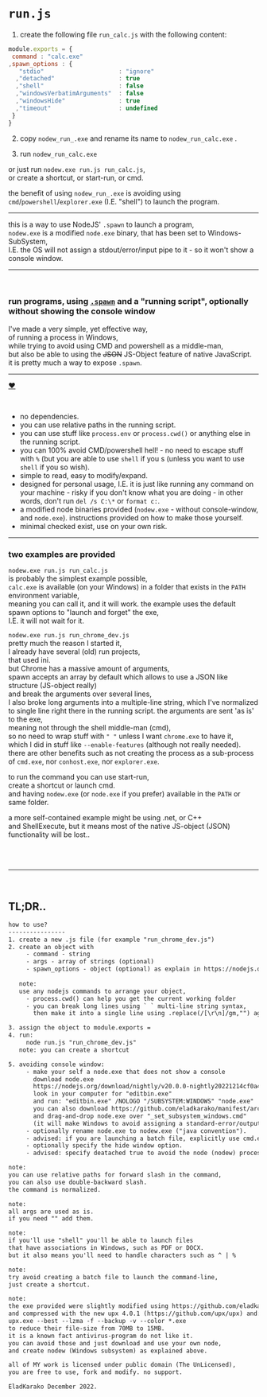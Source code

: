 <h1><code>run.js</code></h1>

1. create the following file `run_calc.js` with the following content:  

```js
module.exports = {
 command : "calc.exe"
,spawn_options : {
   "stdio"                     : "ignore"
  ,"detached"                  : true
  ,"shell"                     : false
  ,"windowsVerbatimArguments"  : false
  ,"windowsHide"               : true
  ,"timeout"                   : undefined
 }
}
```

2. copy `nodew_run_.exe` and rename its name to `nodew_run_calc.exe` .

3. run `nodew_run_calc.exe`  

or just run `nodew.exe run.js run_calc.js`,  
or create a shortcut, or start-run, or cmd.  

the benefit of using `nodew_run_.exe` is avoiding using `cmd`/`powershell`/`explorer.exe` (I.E. "shell") to launch the program.  




<hr/>

this is a way to use NodeJS' `.spawn` to launch a program,  
`nodew.exe` is a modified `node.exe` binary, that has been set to Windows-SubSystem,  
I.E. the OS will not assign a stdout/error/input pipe to it - so it won't show a console window.  

<hr/>
<br/>

<h3>run programs, using <a href="https://nodejs.org/api/child_process.html#child_processspawncommand-args-options"><code>.spawn</code></a> and a "running script", optionally without showing the console window</h3>


I've made a very simple, yet effective way,  
of running a process in Windows,  
while trying to avoid using CMD and powershell as a middle-man,  
but also be able to using the <del>JSON</del> JS-Object feature of native JavaScript.  
it is pretty much a way to expose `.spawn`.

<hr/>

<a href="https://paypal.me/%65%31%61%64%6B%61%72%61%6B%30/%35%55%53%44" title="show your support">♥</a>  

<br/>


- no dependencies.  
- you can use relative paths in the running script.
- you can use stuff like `process.env` or `process.cwd()` or anything else in the running script.
- you can 100% avoid CMD/powershell hell! - no need to escape stuff with `%` (but you are able to use `shell` if you s (unless you want to use `shell` if you so wish).  
- simple to read, easy to modify/expand.
- designed for personal usage, I.E. it is just like running any command on your machine - risky if you don't know what you are doing - in other words, don't run `del /s C:\*` or `format c:`.  
- a modified node binaries provided (`nodew.exe` - without console-window, and `node.exe`). instructions provided on how to make those yourself.  
- minimal checked exist, use on your own risk.

<hr/>

<h3>two examples are provided</h3>

`nodew.exe run.js run_calc.js`  
is probably the simplest example possible,  
`calc.exe` is available (on your Windows) in a folder that exists in the `PATH` environment variable,  
meaning you can call it, and it will work. the example uses the default spawn options to "launch and forget" the exe,  
I.E. it will not wait for it.


`nodew.exe run.js run_chrome_dev.js`  
pretty much the reason I started it,  
I already have several (old) run projects,  
that used ini.  
but Chrome has a massive amount of arguments,  
spawn accepts an array by default which allows to use a JSON like structure (JS-object really)  
and break the arguments over several lines,  
I also broke long arguments into a multiple-line string, which I've normalized to single line right there in the running script.
the arguments are sent 'as is' to the exe,  
meaning not through the shell middle-man (cmd),  
so no need to wrap stuff with `" "` unless I want `chrome.exe` to have it,  
which I did in stuff like `--enable-features` (although not really needed).  
there are other benefits such as not creating the process as a sub-process of `cmd.exe`, nor `conhost.exe`, nor `explorer.exe`.  

to run the command you can use start-run,  
create a shortcut or launch cmd.  
and having `nodew.exe` (or `node.exe` if you prefer) available in the `PATH` or same folder.  

a more self-contained example might be using .net, or C++  
and ShellExecute, but it means most of the native JS-object (JSON) functionality will be lost..

<br/>
<br/>

<hr/>
<br/>

<h2>TL;DR..</h2>

```txt
how to use?
----------------
1. create a new .js file (for example "run_chrome_dev.js")
2. create an object with 
     - command - string
     - args - array of strings (optional)
     - spawn_options - object (optional) as explain in https://nodejs.org/api/child_process.html#child_processspawncommand-args-options 
   
   note:
   use any nodejs commands to arrange your object, 
     - process.cwd() can help you get the current working folder
     - you can break long lines using ` ` multi-line string syntax, 
       then make it into a single line using .replace(/[\r\n]/gm,"") again.

3. assign the object to module.exports =
4. run:
     node run.js "run_chrome_dev.js"
   note: you can create a shortcut

5. avoiding console window:
     - make your self a node.exe that does not show a console 
       download node.exe
       https://nodejs.org/download/nightly/v20.0.0-nightly20221214cf0a42cf11/win-x64/node.exe
       look in your computer for "editbin.exe" 
       and run: "editbin.exe" /NOLOGO "/SUBSYSTEM:WINDOWS" "node.exe"
       you can also download https://github.com/eladkarako/manifest/archive/refs/heads/master.zip
       and drag-and-drop node.exe over "_set_subsystem_windows.cmd"
       (it will make Windows to avoid assigning a standard-error/output/input pipe to the exe).
     - optionally rename node.exe to nodew.exe ("java convention").
     - advised: if you are launching a batch file, explicitly use cmd.exe /c or cmd.exe /k
     - optionally specify the hide window option.
     - advised: specify deatached true to avoid the node (nodew) process from hanging.

note:
you can use relative paths for forward slash in the command,  
you can also use double-backward slash.
the command is normalized.

note: 
all args are used as is.
if you need "" add them.

note: 
if you'll use "shell" you'll be able to launch files 
that have associations in Windows, such as PDF or DOCX.
but it also means you'll need to handle characters such as ^ | % 

note: 
try avoid creating a batch file to launch the command-line,  
just create a shortcut.

note:
the exe provided were slightly modified using https://github.com/eladkarako/manifest
and compressed with the new upx 4.0.1 (https://github.com/upx/upx) and:
upx.exe --best --lzma -f --backup -v --color *.exe
to reduce their file-size from 70MB to 15MB.
it is a known fact antivirus-program do not like it.
you can avoid those and just download and use your own node,  
and create nodew (Windows subsystem) as explained above.

all of MY work is licensed under public domain (The UnLicensed), 
you are free to use, fork and modify. no support.

EladKarako December 2022.

```


